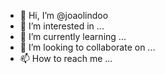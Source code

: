 - 👋 Hi, I’m @joaolindoo
- 👀 I’m interested in ...
- 🌱 I’m currently learning ...
- 💞️ I’m looking to collaborate on ...
- 📫 How to reach me ...

<!---
joaolindoo/joaolindoo is a ✨ special ✨ repository because its `README.md` (this file) appears on your GitHub profile.
You can click the Preview link to take a look at your changes.
--->
